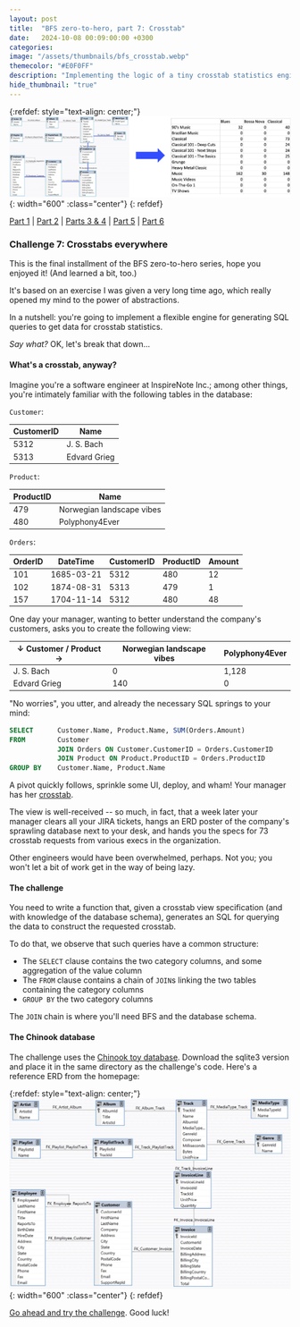 ```yaml
---
layout: post
title:  "BFS zero-to-hero, part 7: Crosstab"
date:   2024-10-08 00:09:00:00 +0300
categories:
image: "/assets/thumbnails/bfs_crosstab.webp"
themecolor: "#E0F0FF"
description: "Implementing the logic of a tiny crosstab statistics engine"
hide_thumbnail: "true"
---
```


{:refdef: style="text-align: center;"}
![Using BFS to create Crosstab queries](/assets/thumbnails/bfs_crosstab.webp){: width="600" :class="center"}
{: refdef}

[Part 1](/2023/09/30/bfs-zero-to-hero-1.html) |
[Part 2](/2023/10/15/bfs-zero-to-hero-2.html) |
[Parts 3 & 4](/2024/04/12/bfs-zero-to-hero-3-4.html) |
[Part 5](/2024/04/15/bfs-zero-to-hero-5.html) |
[Part 6](/2024/09/30/bfs-zero-to-hero-6.html)

### Challenge 7: Crosstabs everywhere
This is the final installment of the BFS zero-to-hero series, hope you enjoyed it! (And learned a bit, too.)

It's based on an exercise I was given a very long time ago, which really opened my mind to the power of abstractions.

In a nutshell: you're going to implement a flexible engine for generating SQL queries to get data for crosstab statistics.

_Say what?_ OK, let's break that down...

#### What's a crosstab, anyway?
Imagine you're a software engineer at InspireNote Inc.; among other things, you're intimately familiar with the following tables in the database:

`Customer`:

| CustomerID | Name         |
|-----------|--------------|
| 5312      | J. S. Bach   |
| 5313      | Edvard Grieg |

`Product`:


| ProductID | Name           |
|-----------|----------------|
| 479       | Norwegian landscape vibes |
| 480       | Polyphony4Ever |


`Orders`:


| OrderID | DateTime   | CustomerID | ProductID | Amount |
|---------|------------|------------|-----------|--------|
| 101     | 1685-03-21 | 5312       | 480       | 12     |
| 102     | 1874-08-31 | 5313       | 479       | 1      |
| 157     | 1704-11-14 | 5312       | 480       | 48     |


One day your manager, wanting to better understand the company's customers, asks you to create the following view:

| ↓ Customer / Product → | Norwegian landscape vibes | Polyphony4Ever|
|-----------------------|---------------------------|----------------|
| J. S. Bach            | 0                         | 1,128          |
| Edvard Grieg          | 140                       | 0              |

"No worries", you utter, and already the necessary SQL springs to your mind:

```sql
SELECT      Customer.Name, Product.Name, SUM(Orders.Amount)
FROM        Customer
            JOIN Orders ON Customer.CustomerID = Orders.CustomerID
            JOIN Product ON Product.ProductID = Orders.ProductID
GROUP BY    Customer.Name, Product.Name
```

A pivot quickly follows, sprinkle some UI, deploy, and wham! Your manager has her [crosstab](https://en.wikipedia.org/wiki/Contingency_table).

The view is well-received -- so much, in fact, that a week later your manager clears all your JIRA tickets, hangs an ERD poster of the company's sprawling database next to your desk, and hands you the specs for 73 crosstab requests from various execs in the organization.  

Other engineers would have been overwhelmed, perhaps. Not you; you won't let a bit of work get in the way of being lazy.

#### The challenge
You need to write a function that, given a crosstab view specification (and with knowledge of the database schema), generates an SQL for querying the data to construct the requested crosstab.

To do that, we observe that such queries have a common structure:
* The `SELECT` clause contains the two category columns, and some aggregation of the value column
* The `FROM` clause contains a chain of `JOIN`s linking the two tables containing the category columns
* `GROUP BY` the two category columns

The `JOIN` chain is where you'll need BFS and the database schema.

#### The Chinook database
The challenge uses the [Chinook toy database](https://github.com/lerocha/chinook-database?tab=readme-ov-file).
Download the sqlite3 version and place it in the same directory as the challenge's code. Here's a reference ERD from the homepage:

{:refdef: style="text-align: center;"}
![Chinook database ERD](/assets/bfs-zero-to-hero/chinook_erd.webp){: width="600" :class="center"}
{: refdef}


[Go ahead and try the challenge](https://github.com/andersource/bfs-zero-to-hero/tree/main/7-crosstab). Good luck!